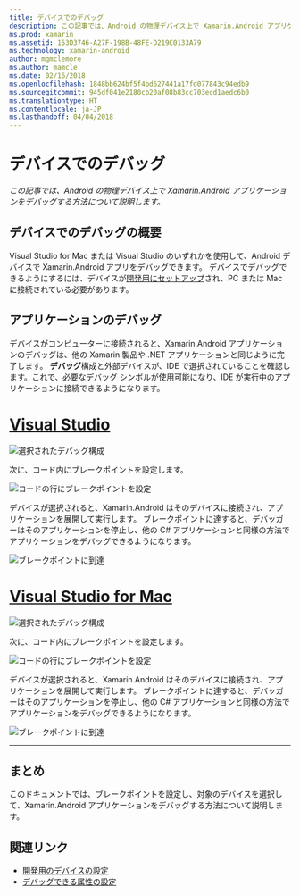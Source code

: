```yaml
---
title: デバイスでのデバッグ
description: この記事では、Android の物理デバイス上で Xamarin.Android アプリケーションをデバッグする方法について説明します。
ms.prod: xamarin
ms.assetid: 153D3746-A27F-198B-48FE-D219C0133A79
ms.technology: xamarin-android
author: mgmclemore
ms.author: mamcle
ms.date: 02/16/2018
ms.openlocfilehash: 1848bb624bf5f4bd627441a17fd077843c94edb9
ms.sourcegitcommit: 945df041e2180cb20af08b83cc703ecd1aedc6b0
ms.translationtype: HT
ms.contentlocale: ja-JP
ms.lasthandoff: 04/04/2018
---
```

# <a name="debug-on-device"></a>デバイスでのデバッグ

_この記事では、Android の物理デバイス上で Xamarin.Android アプリケーションをデバッグする方法について説明します。_

## <a name="debug-on-device-overview"></a>デバイスでのデバッグの概要

Visual Studio for Mac または Visual Studio のいずれかを使用して、Android デバイスで Xamarin.Android アプリをデバッグできます。 デバイスでデバッグできるようにするには、デバイスが[開発用にセットアップ](~/android/get-started/installation/set-up-device-for-development.md)され、PC または Mac に接続されている必要があります。


## <a name="debug-application"></a>アプリケーションのデバッグ

デバイスがコンピューターに接続されると、Xamarin.Android アプリケーションのデバッグは、他の Xamarin 製品や .NET アプリケーションと同じように完了します。 **デバッグ**構成と外部デバイスが、IDE で選択されていることを確認します。これで、必要なデバッグ シンボルが使用可能になり、IDE が実行中のアプリケーションに接続できるようになります。 

# <a name="visual-studiotabvswin"></a>[Visual Studio](#tab/vswin)

![選択されたデバッグ構成](debug-on-device-images/image1-vs.png)

次に、コード内にブレークポイントを設定します。

![コードの行にブレークポイントを設定](debug-on-device-images/image2-vs.png)

デバイスが選択されると、Xamarin.Android はそのデバイスに接続され、アプリケーションを展開して実行します。 ブレークポイントに達すると、デバッガーはそのアプリケーションを停止し、他の C# アプリケーションと同様の方法でアプリケーションをデバッグできるようになります。 

![ブレークポイントに到達](debug-on-device-images/image3-vs.png)

# <a name="visual-studio-for-mactabvsmac"></a>[Visual Studio for Mac](#tab/vsmac)

![選択されたデバッグ構成](debug-on-device-images/image1-xs.png)

次に、コード内にブレークポイントを設定します。

![コードの行にブレークポイントを設定](debug-on-device-images/image2-xs.png)

デバイスが選択されると、Xamarin.Android はそのデバイスに接続され、アプリケーションを展開して実行します。 ブレークポイントに達すると、デバッガーはそのアプリケーションを停止し、他の C# アプリケーションと同様の方法でアプリケーションをデバッグできるようになります。 

![ブレークポイントに到達](debug-on-device-images/image3-xs.png)

-----



## <a name="summary"></a>まとめ

このドキュメントでは、ブレークポイントを設定し、対象のデバイスを選択して、Xamarin.Android アプリケーションをデバッグする方法について説明します。


## <a name="related-links"></a>関連リンク

- [開発用のデバイスの設定](~/android/get-started/installation/set-up-device-for-development.md)
- [デバッグできる属性の設定](~/android/deploy-test/debuggable-attribute.md)
